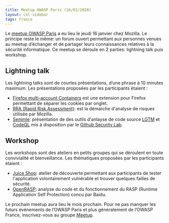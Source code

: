 ```yaml
---
title: Meetup OWASP Paris (16/01/2020)
layout: col-sidebar
tags: france
---
```


Le [meetup OWASP Paris](https://www.meetup.com/owasp-france/events/267659849/) a eu lieu le jeudi 16 janvier chez Mozilla. Le principe reste le même: un forum ouvert permettant aux personnes venues au meetup d’échanger et de partager leurs connaissances relatives à la sécurité informatique. Ce meetup se déroule en 2 parties: lightning talk puis workshop.

## Lightning talk

Les lightning talks sont de courtes présentations, d’une phrase à 10 minutes maximum. Les présentations proposées par les participants étaient :

* [Firefox multi-account Containers](https://addons.mozilla.org/en-US/firefox/addon/multi-account-containers/) est une extension pour Firefox permettant de séparer les cookies par onglet.
* [RRA (Rapid Risk Assessment)](https://infosec.mozilla.org/guidelines/risk/rapid_risk_assessment.html): est la démarche d'analyse de risques utilisée par Mozilla.
* [Semmle](https://semmle.com/): présentation de des outils d'anlayse de code source [LGTM](https://semmle.com/lgtm) et [CodeQL](https://securitylab.github.com/tools/codeql) mis à disposition par le [Github Security Lab](https://securitylab.github.com/).

## Workshop

Les workshops sont des ateliers en petits groupes qui se déroulent en toute convivialité et bienveillance. Les thématiques proposées par les participants étaient :

* [Juice Shop](https://owasp.org/www-project-juice-shop/): atelier de découverte permettant aux participants de tester l'application volontairement vulnérable et trouver quelques failles de sécurité.
* [OpenRASP](https://github.com/baidu/openrasp): analyse du code et du fonctionnement du RASP (Runtime Application Self Protection) concu par Baidu.

Le prochain meetup aura lieu le mois prochain. Pour ne pas manquer les futurs événements de l’OWASP Paris et plus généralement de l’OWASP France, inscrivez-vous au groupe [Meetup](https://www.meetup.com/owasp-france/).

